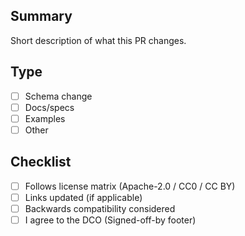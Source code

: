 ## Summary
Short description of what this PR changes.

## Type
- [ ] Schema change
- [ ] Docs/specs
- [ ] Examples
- [ ] Other

## Checklist
- [ ] Follows license matrix (Apache-2.0 / CC0 / CC BY)
- [ ] Links updated (if applicable)
- [ ] Backwards compatibility considered
- [ ] I agree to the DCO (Signed-off-by footer)

